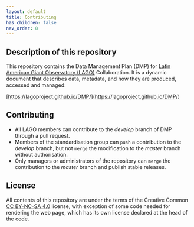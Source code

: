 ```yaml
---
layout: default
title: Contributing
has_children: false
nav_order: 8
---
```


## Description of this repository

This repository contains the Data Management Plan (DMP) for [Latin American Giant Observatory (LAGO)](http://lagoproject.net/) Collaboration. It is a dynamic document that describes data, metadata, and how they are produced, accessed and managed:

[https://lagoproject.github.io/DMP/](https://lagoproject.github.io/DMP/)

## Contributing

- All LAGO members can contribute to the *develop* branch of DMP through a pull request.
- Members of the standardisation group can `push` a contribution to the *develop* branch, but not `merge` the modification to the *master* branch without authorisation.
- Only managers or administrators of the repository can `merge` the contribution to the *master* branch and publish stable releases.

## License

All contents of this repository are under the terms of the Creative Common [CC BY-NC-SA 4.0](./LICENSE) license, with exception of some code needed for rendering the web page, which has its own license declared at the head of the code.  
